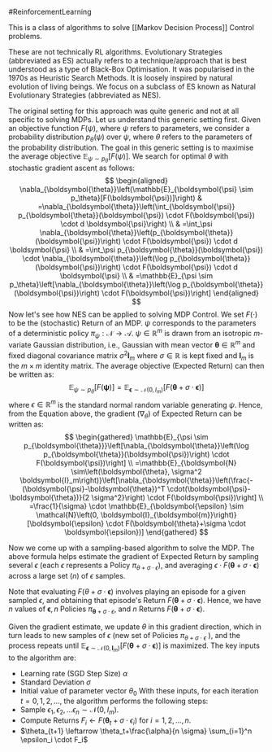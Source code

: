 #ReinforcementLearning 

This is a class of algorithms to solve [[Markov Decision Process]] Control problems. 

These are not technically RL algorithms. 
Evolutionary Strategies (abbreviated as ES) actually refers to a technique/approach that is best understood as a type of Black-Box Optimisation. It was popularised in the 1970s as Heuristic Search Methods. It is loosely inspired by natural evolution of living beings. We focus on a subclass of ES known as Natural Evolutionary Strategies (abbreviated as NES).

The original setting for this approach was quite generic and not at all specific to solving MDPs. Let us understand this generic setting first. Given an objective function $F(\psi)$, where $\psi$ refers to parameters, we consider a probability distribution $p_\theta(\psi)$ over $\psi$, where $\theta$ refers to the parameters of the probability distribution. The goal in this generic setting is to maximise the average objective $\mathbb{E}_{\psi \sim p_\theta}[F(\psi)]$. We search for optimal $\theta$ with stochastic gradient ascent as follows:
$$
\begin{aligned}
\nabla_{\boldsymbol{\theta}}\left(\mathbb{E}_{\boldsymbol{\psi} \sim p_\theta}[F(\boldsymbol{\psi})]\right) & =\nabla_{\boldsymbol{\theta}}\left(\int_{\boldsymbol{\psi}} p_{\boldsymbol{\theta}}(\boldsymbol{\psi}) \cdot F(\boldsymbol{\psi}) \cdot d \boldsymbol{\psi}\right) \\
& =\int_\psi \nabla_{\boldsymbol{\theta}}\left(p_{\boldsymbol{\theta}}(\boldsymbol{\psi})\right) \cdot F(\boldsymbol{\psi}) \cdot d \boldsymbol{\psi} \\
& =\int_\psi p_{\boldsymbol{\theta}}(\boldsymbol{\psi}) \cdot \nabla_{\boldsymbol{\theta}}\left(\log p_{\boldsymbol{\theta}}(\boldsymbol{\psi})\right) \cdot F(\boldsymbol{\psi}) \cdot d \boldsymbol{\psi} \\
& =\mathbb{E}_{\psi \sim p_\theta}\left[\nabla_{\boldsymbol{\theta}}\left(\log p_{\boldsymbol{\theta}}(\boldsymbol{\psi})\right) \cdot F(\boldsymbol{\psi})\right]
\end{aligned}
$$
Now let's see how NES can be applied to solving MDP Control. We set $F(\cdot)$ to be the (stochastic) Return of an MDP. $\psi$ corresponds to the parameters of a deterministic policy $\pi_\psi: \mathcal{N} \rightarrow \mathcal{A}$. $\psi \in \mathbb{R}^m$ is drawn from an isotropic $m$-variate Gaussian distribution, i.e., Gaussian with mean vector $\boldsymbol{\theta} \in \mathbb{R}^m$ and fixed diagonal covariance matrix $\sigma^2 \boldsymbol{I}_m$ where $\sigma \in \mathbb{R}$ is kept fixed and $\boldsymbol{I}_m$ is the $m \times m$ identity matrix. The average objective (Expected Return) can then be written as:
$$
\mathbb{E}_{\psi \sim p_\theta}[F(\boldsymbol{\psi})]=\mathbb{E}_{\boldsymbol{\epsilon} \sim \mathcal{N}\left(0, I_m\right)}[F(\boldsymbol{\theta}+\sigma \cdot \boldsymbol{\epsilon})]
$$
where $\epsilon \in \mathbb{R}^m$ is the standard normal random variable generating $\psi$. Hence, from the Equation above,  the gradient $\left(\nabla_\theta\right)$ of Expected Return can be written as:
$$
\begin{gathered}
\mathbb{E}_{\psi \sim p_{\boldsymbol{\theta}}}\left[\nabla_{\boldsymbol{\theta}}\left(\log p_{\boldsymbol{\theta}}(\boldsymbol{\psi})\right) \cdot F(\boldsymbol{\psi})\right] \\
=\mathbb{E}_{\boldsymbol{N} \sim\left(\boldsymbol{\theta}, \sigma^2 \boldsymbol{I}_m\right)}\left[\nabla_{\boldsymbol{\theta}}\left(\frac{-(\boldsymbol{\psi}-\boldsymbol{\theta})^T \cdot(\boldsymbol{\psi}-\boldsymbol{\theta})}{2 \sigma^2}\right) \cdot F(\boldsymbol{\psi})\right] \\
=\frac{1}{\sigma} \cdot \mathbb{E}_{\boldsymbol{\epsilon} \sim \mathcal{N}\left(0, \boldsymbol{I}_{\boldsymbol{m}}\right)}[\boldsymbol{\epsilon} \cdot F(\boldsymbol{\theta}+\sigma \cdot \boldsymbol{\epsilon})]
\end{gathered}
$$

Now we come up with a sampling-based algorithm to solve the MDP. The above formula helps estimate the gradient of Expected Return by sampling several $\epsilon$ (each $\epsilon$ represents a Policy $\left.\pi_{\theta+\sigma \cdot \epsilon}\right)$, and averaging $\epsilon \cdot F(\boldsymbol{\theta}+\sigma \cdot \boldsymbol{\epsilon})$ across a large set $(n)$ of $\epsilon$ samples.

Note that evaluating $F(\theta+\sigma \cdot \boldsymbol{\epsilon})$ involves playing an episode for a given sampled $\epsilon$, and obtaining that episode's Return $F(\boldsymbol{\theta}+\sigma \cdot \boldsymbol{\epsilon})$. Hence, we have $n$ values of $\boldsymbol{\epsilon}, n$ Policies $\pi_{\boldsymbol{\theta}+\sigma \cdot \epsilon}$, and $n$ Returns $F(\boldsymbol{\theta}+\sigma \cdot \boldsymbol{\epsilon})$.

Given the gradient estimate, we update $\theta$ in this gradient direction, which in turn leads to new samples of $\epsilon$ (new set of Policies $\pi_{\theta+\sigma \cdot \epsilon}$ ), and the process repeats until $\mathbb{E}_{\boldsymbol{\epsilon} \sim \mathcal{N}\left(0, \boldsymbol{I}_m\right)}[F(\boldsymbol{\theta}+\sigma \cdot \boldsymbol{\epsilon})]$ is maximized.
The key inputs to the algorithm are:
- Learning rate (SGD Step Size) $\alpha$
- Standard Deviation $\sigma$
- Initial value of parameter vector $\theta_0$
With these inputs, for each iteration $t=0,1,2, \ldots$, the algorithm performs the following steps:
- Sample $\epsilon_1, \epsilon_2, \ldots \epsilon_n \sim \mathcal{N}\left(0, I_m\right)$.
- Compute Returns $F_i \leftarrow F\left(\boldsymbol{\theta}_t+\sigma \cdot \epsilon_i\right)$ for $i=1,2, \ldots, n$.
- $\theta_{t+1} \leftarrow \theta_t+\frac{\alpha}{n \sigma} \sum_{i=1}^n \epsilon_i \cdot F_i$